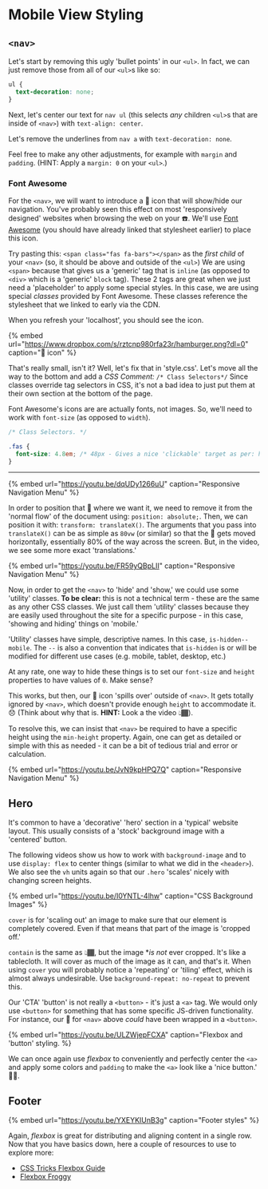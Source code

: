 # Mobile View Styling

## `<nav>`

Let's start by removing this ugly 'bullet points' in our `<ul>`. In fact, we can just remove those from all of our `<ul>`s like so:

```css
ul {
  text-decoration: none;
}
```

Next, let's center our text for `nav ul` (this selects _any_ children `<ul>`s that are inside of `<nav>`) with `text-align: center`.

Let's remove the underlines from `nav a` with `text-decoration: none`.

Feel free to make any other adjustments, for example with `margin` and `padding`. (HINT: Apply a `margin: 0` on your `<ul>`.)

### Font Awesome

For the `<nav>`, we will want to introduce a 🍔 icon that will show/hide our navigation. You've probably seen this effect on most 'responsively designed' websites when browsing the web on your ☎️. We'll use [Font Awesome](https://fontawesome.com/icons?d=gallery&q=hamburger) (you should have already linked that stylesheet earlier) to place this icon.

Try pasting this: `<span class="fas fa-bars"></span>` as the _first child_ of your `<nav>` (so, it should be above and outside of the `<ul>`) We are using `<span>` because that gives us a 'generic' tag that is `inline` (as opposed to `<div>` which is a 'generic' `block` tag). These 2 tags are great when we just need a 'placeholder' to apply some special styles. In this case, we are using special _classes_ provided by Font Awesome. These classes reference the stylesheet that we linked to early via the CDN.

When you refresh your 'localhost', you should see the icon.

{% embed url="https://www.dropbox.com/s/rztcnp980rfa23r/hamburger.png?dl=0" caption="🍔 icon" %}

That's really small, isn't it? Well, let's fix that in 'style.css'. Let's move all the way to the bottom and add a _CSS Comment:_ `/* Class Selectors*/` Since classes override tag selectors in CSS, it's not a bad idea to just put them at their own section at the bottom of the page.

Font Awesome's icons are are actually fonts, not images. So, we'll need to work with `font-size` (as opposed to `width`).

```css
/* Class Selectors. */

.fas {
  font-size: 4.8em; /* 48px - Gives a nice 'clickable' target as per: https://material.io/design/layout/spacing-methods.html#touch-targets */
}
```

---

{% embed url="https://youtu.be/dqUDy1266uU" caption="Responsive Navigation Menu" %}

In order to position that 🍔 where we want it, we need to remove it from the 'normal flow' of the document using: `position: absolute;`. Then, we can position it with: `transform: translateX()`. The arguments that you pass into `translateX()` can be as simple as `80vw` (or similar) so that the 🍔 gets moved horizontally, essentially 80% of the way across the screen. But, in the video, we see some more exact 'translations.'

{% embed url="https://youtu.be/FR59yQBpLII" caption="Responsive Navigation Menu" %}

Now, in order to get the `<nav>` to 'hide' and 'show,' we could use some 'utility' classes. **To be clear:** this is not a technical term - these are the same as any other CSS classes. We just call them 'utility' classes because they are easily used throughout the site for a specific purpose - in this case, 'showing and hiding' things on 'mobile.'

'Utility' classes have simple, descriptive names. In this case, `is-hidden--mobile`. The `--` is also a convention that indicates that `is-hidden` is or will be modified for different use cases (e.g. mobile, tablet, desktop, etc.)

At any rate, one way to hide these things is to set our `font-size` and `height` properties to have values of `0`. Make sense? 

This works, but then, our 🍔 icon 'spills over' outside of `<nav>`. It gets totally ignored by `<nav>`, which doesn't provide enough `height` to accommodate it. 😞 (Think about why that is. **HINT:** Look a the video 👆🏾).

To resolve this, we can insist that `<nav>` be required to have a specific height using the `min-height` property. Again, one can get as detailed or simple with this as needed - it can be a bit of tedious trial and error or calculation.

{% embed url="https://youtu.be/JvN9kpHPQ7Q" caption="Responsive Navigation Menu" %}

## Hero

It's common to have a 'decorative' 'hero' section in a 'typical' website layout. This usually consists of a 'stock' background image with a 'centered' button.

The following videos show us how to work with `background-image` and to use `display: flex` to center things (similar to what we did in the `<header>`). We also see the `vh` units again so that our `.hero` 'scales' nicely with changing screen heights.

{% embed url="https://youtu.be/I0YNTL-4lhw" caption="CSS Background Images" %}

`cover` is for 'scaling out' an image to make sure that our element is completely covered. Even if that means that part of the image is 'cropped off.'

`contain` is the same as 👆🏾, but the image **is not* ever cropped. It's like a tablecloth. It will cover as much of the image as it can, and that's it. When using `cover` you will probably notice a 'repeating' or 'tiling' effect, which is almost always undesirable. Use `background-repeat: no-repeat` to prevent this.

Our 'CTA' 'button' is not really a `<button>` - it's just a `<a>` tag. We would only use `<button>` for something that has some specific JS-driven functionality. For instance, our 🍔 for `<nav>` above _could_ have been wrapped in a `<button>`.

{% embed url="https://youtu.be/ULZWjepFCXA" caption="Flexbox and 'button' styling. %}

We can once again use _flexbox_ to conveniently and perfectly center the `<a>` and apply some colors and `padding` to make the `<a>` look like a 'nice button.' 👍🏾.

## Footer

{% embed url="https://youtu.be/YXEYKIUnB3g" caption="Footer styles" %}

Again, _flexbox_ is great for distributing and aligning content in a single row. Now that you have basics down, here a couple of resources to use to explore more:

- [CSS Tricks Flexbox Guide](https://css-tricks.com/snippets/css/a-guide-to-flexbox/)
- [Flexbox Froggy](https://flexboxfroggy.com/)
